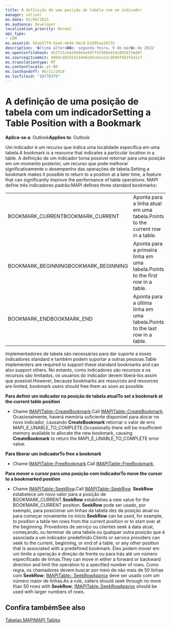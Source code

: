 ```yaml
---
title: A definição de uma posição de tabela com um indicador
manager: soliver
ms.date: 03/09/2015
ms.audience: Developer
localization_priority: Normal
api_type:
- COM
ms.assetid: 56ab37f9-5aa6-4e9d-9dc8-b3d95aa19f35
description: '�ltima altera��o: segunda-feira, 9 de mar�o de 2015'
ms.openlocfilehash: d53f15cb439494ae99ff45509ed14c0928756d8f
ms.sourcegitcommit: 9d60cd82b5413446e5bc8ace2cd689f683fb41a7
ms.translationtype: MT
ms.contentlocale: pt-BR
ms.lasthandoff: 06/11/2018
ms.locfileid: "19770379"
---
```

# <a name="setting-a-table-position-with-a-bookmark"></a><span data-ttu-id="1493f-103">A definição de uma posição de tabela com um indicador</span><span class="sxs-lookup"><span data-stu-id="1493f-103">Setting a Table Position with a Bookmark</span></span>

  
  
<span data-ttu-id="1493f-104">**Aplica-se a**: Outlook</span><span class="sxs-lookup"><span data-stu-id="1493f-104">**Applies to**: Outlook</span></span> 
  
<span data-ttu-id="1493f-105">Um indicador é um recurso que indica uma localidade específica em uma tabela.</span><span class="sxs-lookup"><span data-stu-id="1493f-105">A bookmark is a resource that indicates a particular location in a table.</span></span> <span data-ttu-id="1493f-106">A definição de um indicador torna possível retornar para uma posição em um momento posterior, um recurso que pode melhorar significativamente o desempenho das operações de tabela.</span><span class="sxs-lookup"><span data-stu-id="1493f-106">Setting a bookmark makes it possible to return to a position at a later time, a feature that can significantly improve the performance of table operations.</span></span> <span data-ttu-id="1493f-107">MAPI define três indicadores padrão:</span><span class="sxs-lookup"><span data-stu-id="1493f-107">MAPI defines three standard bookmarks:</span></span> 
  
|||
|:-----|:-----|
|<span data-ttu-id="1493f-108">BOOKMARK_CURRENT</span><span class="sxs-lookup"><span data-stu-id="1493f-108">BOOKMARK_CURRENT</span></span>  <br/> |<span data-ttu-id="1493f-109">Aponta para a linha atual em uma tabela.</span><span class="sxs-lookup"><span data-stu-id="1493f-109">Points to the current row in a table.</span></span>  <br/> |
|<span data-ttu-id="1493f-110">BOOKMARK_BEGINNING</span><span class="sxs-lookup"><span data-stu-id="1493f-110">BOOKMARK_BEGINNING</span></span>  <br/> |<span data-ttu-id="1493f-111">Aponta para a primeira linha em uma tabela.</span><span class="sxs-lookup"><span data-stu-id="1493f-111">Points to the first row in a table.</span></span>  <br/> |
|<span data-ttu-id="1493f-112">BOOKMARK_END</span><span class="sxs-lookup"><span data-stu-id="1493f-112">BOOKMARK_END</span></span>  <br/> |<span data-ttu-id="1493f-113">Aponta para a última linha em uma tabela.</span><span class="sxs-lookup"><span data-stu-id="1493f-113">Points to the last row in a table.</span></span>  <br/> |
   
<span data-ttu-id="1493f-114">Implementadores de tabela são necessárias para dar suporte a esses indicadores standard e também podem suportar a outras pessoas.</span><span class="sxs-lookup"><span data-stu-id="1493f-114">Table implementers are required to support these standard bookmarks and can also support others.</span></span> <span data-ttu-id="1493f-115">No entanto, como indicadores são recursos e os recursos são limitados, os usuários do indicador devem liberá-los assim que possível.</span><span class="sxs-lookup"><span data-stu-id="1493f-115">However, because bookmarks are resources and resources are limited, bookmark users should free them as soon as possible.</span></span> 
  
 <span data-ttu-id="1493f-116">**Para definir um indicador na posição de tabela atual**</span><span class="sxs-lookup"><span data-stu-id="1493f-116">**To set a bookmark at the current table position**</span></span>
  
- <span data-ttu-id="1493f-117">Chame [IMAPITable::CreateBookmark](imapitable-createbookmark.md).</span><span class="sxs-lookup"><span data-stu-id="1493f-117">Call [IMAPITable::CreateBookmark](imapitable-createbookmark.md).</span></span> <span data-ttu-id="1493f-118">Ocasionalmente, haverá memória suficiente disponível para alocar no novo indicador, causando **CreateBookmark** retornar o valor de erro MAPI_E_UNABLE_TO_COMPLETE.</span><span class="sxs-lookup"><span data-stu-id="1493f-118">Occasionally there will be insufficient memory available to allocate the new bookmark, causing **CreateBookmark** to return the MAPI_E_UNABLE_TO_COMPLETE error value.</span></span> 
    
 <span data-ttu-id="1493f-119">**Para liberar um indicador**</span><span class="sxs-lookup"><span data-stu-id="1493f-119">**To free a bookmark**</span></span>
  
- <span data-ttu-id="1493f-120">Chame [IMAPITable::FreeBookmark](imapitable-freebookmark.md).</span><span class="sxs-lookup"><span data-stu-id="1493f-120">Call [IMAPITable::FreeBookmark](imapitable-freebookmark.md).</span></span>
    
 <span data-ttu-id="1493f-121">**Para mover o cursor para uma posição com indicador**</span><span class="sxs-lookup"><span data-stu-id="1493f-121">**To move the cursor to a bookmarked position**</span></span>
  
- <span data-ttu-id="1493f-122">Chame [IMAPITable::SeekRow](imapitable-seekrow.md).</span><span class="sxs-lookup"><span data-stu-id="1493f-122">Call [IMAPITable::SeekRow](imapitable-seekrow.md).</span></span> <span data-ttu-id="1493f-123">**SeekRow** estabelece um novo valor para a posição de BOOKMARK_CURRENT.</span><span class="sxs-lookup"><span data-stu-id="1493f-123">**SeekRow** establishes a new value for the BOOKMARK_CURRENT position.</span></span> <span data-ttu-id="1493f-124">**SeekRow** pode ser usado, por exemplo, para posicionar um linhas da tabela dez da posição atual ou para começar novamente no início.</span><span class="sxs-lookup"><span data-stu-id="1493f-124">**SeekRow** can be used, for example, to position a table ten rows from the current position or to start over at the beginning.</span></span> <span data-ttu-id="1493f-125">Provedores de serviço ou clientes seek à data atual, começando, ou terminar de uma tabela ou qualquer outra posição que é associada a um indicador predefinido.</span><span class="sxs-lookup"><span data-stu-id="1493f-125">Clients or service providers can seek to the current, beginning, or end of a table, or any other position that is associated with a predefined bookmark.</span></span> <span data-ttu-id="1493f-126">Eles podem mover em um limite a operação e direção de frente ou para trás até um número especificado de linhas.</span><span class="sxs-lookup"><span data-stu-id="1493f-126">They can move in either a forward or backward direction and limit the operation to a specified number of rows.</span></span> <span data-ttu-id="1493f-127">Como regra, os chamadores devem buscar por meio de não mais de 50 linhas com **SeekRow**; [IMAPITable:: SeekRowApprox](imapitable-seekrowapprox.md) deve ser usado com um número maior de linhas.</span><span class="sxs-lookup"><span data-stu-id="1493f-127">As a rule, callers should seek through no more than 50 rows with **SeekRow**; [IMAPITable::SeekRowApprox](imapitable-seekrowapprox.md) should be used with larger numbers of rows.</span></span> 
    
## <a name="see-also"></a><span data-ttu-id="1493f-128">Confira também</span><span class="sxs-lookup"><span data-stu-id="1493f-128">See also</span></span>



[<span data-ttu-id="1493f-129">Tabelas MAPI</span><span class="sxs-lookup"><span data-stu-id="1493f-129">MAPI Tables</span></span>](mapi-tables.md)

